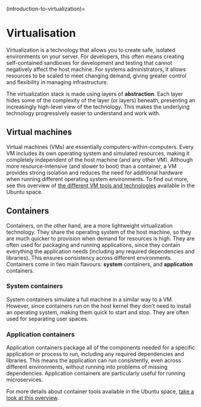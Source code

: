 (introduction-to-virtualization)=
# Virtualisation

Virtualization is a technology that allows you to create safe, isolated environments on your server. For developers, this often means creating self-contained sandboxes for development and testing that cannot negatively affect the host machine. For systems administrators, it allows resources to be scaled to meet changing demand, giving greater control and flexibility in managing infrastructure.

The virtualization stack is made using layers of **abstraction**. Each layer hides some of the complexity of the layer (or layers) beneath, presenting an increasingly high-level view of the technology. This makes the underlying technology progressively easier to understand and work with. 

## Virtual machines

Virtual machines (VMs) are essentially computers-within-computers. Every VM includes its own operating system and simulated resources, making it completely independent of the host machine (and any other VM). Although more resource-intensive (and slower to boot) than a container, a VM provides strong isolation and reduces the need for additional hardware when running different operating system environments. To find out more, see this overview of [the different VM tools and technologies](vm-tools-in-the-ubuntu-space.md) available in the Ubuntu space.

## Containers

Containers, on the other hand, are a more lightweight virtualization technology. They share the operating system of the host machine, so they are much quicker to provision when demand for resources is high. They are often used for packaging and running applications, since they contain everything the application needs (including any required dependencies and libraries). This ensures consistency across different environments. Containers come in two main flavours: **system** containers, and **application** containers.

### System containers

System containers simulate a full machine in a similar way to a VM. However, since containers run on the host kernel they don't need to install an operating system, making them quick to start and stop. They are often used for separating user spaces.

### Application containers

Application containers package all of the components needed for a specific application or process to run, including any required dependencies and libraries. This means the application can run consistently, even across different environments, without running into problems of missing dependencies. Application containers are particularly useful for running microservices.

For more details about container tools available in the Ubuntu space, [take a look at this overview](container-tools-in-the-ubuntu-space.md).
